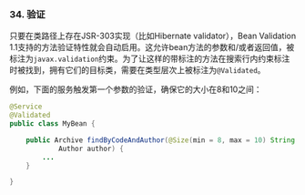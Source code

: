### 34. 验证

只要在类路径上存在JSR-303实现（比如Hibernate validator），Bean Validation 1.1支持的方法验证特性就会自动启用。这允许bean方法的参数和/或者返回值，被标注为`javax.validation`约束。为了让这样的带标注的方法在搜索行内约束标注时被找到，拥有它们的目标类，需要在类型层次上被标注为`@Validated`。

例如，下面的服务触发第一个参数的验证，确保它的大小在8和10之间：
```java
@Service
@Validated
public class MyBean {

    public Archive findByCodeAndAuthor(@Size(min = 8, max = 10) String code,
            Author author) {
        ...
    }

}
```
